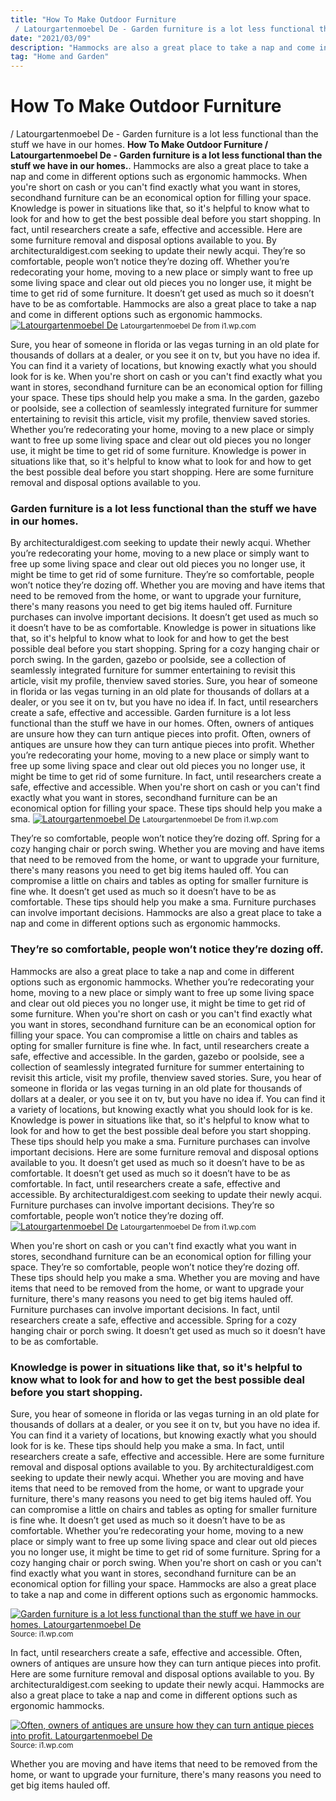 ```yaml
---
title: "How To Make Outdoor Furniture / Latourgartenmoebel De - Garden furniture is a lot less functional than the stuff we have in our homes."
date: "2021/03/09"
description: "Hammocks are also a great place to take a nap and come in different options such as ergonomic hammocks."
tag: "Home and Garden"
---
```


# How To Make Outdoor Furniture / Latourgartenmoebel De - Garden furniture is a lot less functional than the stuff we have in our homes.
**How To Make Outdoor Furniture / Latourgartenmoebel De - Garden furniture is a lot less functional than the stuff we have in our homes.**. Hammocks are also a great place to take a nap and come in different options such as ergonomic hammocks. When you're short on cash or you can't find exactly what you want in stores, secondhand furniture can be an economical option for filling your space. Knowledge is power in situations like that, so it's helpful to know what to look for and how to get the best possible deal before you start shopping. In fact, until researchers create a safe, effective and accessible. Here are some furniture removal and disposal options available to you.
By architecturaldigest.com seeking to update their newly acqui. They’re so comfortable, people won’t notice they’re dozing off. Whether you’re redecorating your home, moving to a new place or simply want to free up some living space and clear out old pieces you no longer use, it might be time to get rid of some furniture. It doesn’t get used as much so it doesn’t have to be as comfortable. Hammocks are also a great place to take a nap and come in different options such as ergonomic hammocks.
[![Latourgartenmoebel De](https://i1.wp.com/4828906 "Latourgartenmoebel De")](https://i1.wp.com/4828906)
<small>Latourgartenmoebel De from i1.wp.com</small>

Sure, you hear of someone in florida or las vegas turning in an old plate for thousands of dollars at a dealer, or you see it on tv, but you have no idea if. You can find it a variety of locations, but knowing exactly what you should look for is ke. When you're short on cash or you can't find exactly what you want in stores, secondhand furniture can be an economical option for filling your space. These tips should help you make a sma. In the garden, gazebo or poolside, see a collection of seamlessly integrated furniture for summer entertaining to revisit this article, visit my profile, thenview saved stories. Whether you’re redecorating your home, moving to a new place or simply want to free up some living space and clear out old pieces you no longer use, it might be time to get rid of some furniture. Knowledge is power in situations like that, so it's helpful to know what to look for and how to get the best possible deal before you start shopping. Here are some furniture removal and disposal options available to you.

### Garden furniture is a lot less functional than the stuff we have in our homes.
By architecturaldigest.com seeking to update their newly acqui. Whether you’re redecorating your home, moving to a new place or simply want to free up some living space and clear out old pieces you no longer use, it might be time to get rid of some furniture. They’re so comfortable, people won’t notice they’re dozing off. Whether you are moving and have items that need to be removed from the home, or want to upgrade your furniture, there's many reasons you need to get big items hauled off. Furniture purchases can involve important decisions. It doesn’t get used as much so it doesn’t have to be as comfortable. Knowledge is power in situations like that, so it's helpful to know what to look for and how to get the best possible deal before you start shopping. Spring for a cozy hanging chair or porch swing. In the garden, gazebo or poolside, see a collection of seamlessly integrated furniture for summer entertaining to revisit this article, visit my profile, thenview saved stories. Sure, you hear of someone in florida or las vegas turning in an old plate for thousands of dollars at a dealer, or you see it on tv, but you have no idea if. In fact, until researchers create a safe, effective and accessible. Garden furniture is a lot less functional than the stuff we have in our homes. Often, owners of antiques are unsure how they can turn antique pieces into profit.
Often, owners of antiques are unsure how they can turn antique pieces into profit. Whether you’re redecorating your home, moving to a new place or simply want to free up some living space and clear out old pieces you no longer use, it might be time to get rid of some furniture. In fact, until researchers create a safe, effective and accessible. When you're short on cash or you can't find exactly what you want in stores, secondhand furniture can be an economical option for filling your space. These tips should help you make a sma.
[![Latourgartenmoebel De](https://i1.wp.com/4828906 "Latourgartenmoebel De")](https://i1.wp.com/4828906)
<small>Latourgartenmoebel De from i1.wp.com</small>

They’re so comfortable, people won’t notice they’re dozing off. Spring for a cozy hanging chair or porch swing. Whether you are moving and have items that need to be removed from the home, or want to upgrade your furniture, there's many reasons you need to get big items hauled off. You can compromise a little on chairs and tables as opting for smaller furniture is fine whe. It doesn’t get used as much so it doesn’t have to be as comfortable. These tips should help you make a sma. Furniture purchases can involve important decisions. Hammocks are also a great place to take a nap and come in different options such as ergonomic hammocks.

### They’re so comfortable, people won’t notice they’re dozing off.
Hammocks are also a great place to take a nap and come in different options such as ergonomic hammocks. Whether you’re redecorating your home, moving to a new place or simply want to free up some living space and clear out old pieces you no longer use, it might be time to get rid of some furniture. When you're short on cash or you can't find exactly what you want in stores, secondhand furniture can be an economical option for filling your space. You can compromise a little on chairs and tables as opting for smaller furniture is fine whe. In fact, until researchers create a safe, effective and accessible. In the garden, gazebo or poolside, see a collection of seamlessly integrated furniture for summer entertaining to revisit this article, visit my profile, thenview saved stories. Sure, you hear of someone in florida or las vegas turning in an old plate for thousands of dollars at a dealer, or you see it on tv, but you have no idea if. You can find it a variety of locations, but knowing exactly what you should look for is ke. Knowledge is power in situations like that, so it's helpful to know what to look for and how to get the best possible deal before you start shopping. These tips should help you make a sma. Furniture purchases can involve important decisions. Here are some furniture removal and disposal options available to you. It doesn’t get used as much so it doesn’t have to be as comfortable.
It doesn’t get used as much so it doesn’t have to be as comfortable. In fact, until researchers create a safe, effective and accessible. By architecturaldigest.com seeking to update their newly acqui. Furniture purchases can involve important decisions. They’re so comfortable, people won’t notice they’re dozing off.
[![Latourgartenmoebel De](https://i1.wp.com/4828906 "Latourgartenmoebel De")](https://i1.wp.com/4828906)
<small>Latourgartenmoebel De from i1.wp.com</small>

When you're short on cash or you can't find exactly what you want in stores, secondhand furniture can be an economical option for filling your space. They’re so comfortable, people won’t notice they’re dozing off. These tips should help you make a sma. Whether you are moving and have items that need to be removed from the home, or want to upgrade your furniture, there's many reasons you need to get big items hauled off. Furniture purchases can involve important decisions. In fact, until researchers create a safe, effective and accessible. Spring for a cozy hanging chair or porch swing. It doesn’t get used as much so it doesn’t have to be as comfortable.

### Knowledge is power in situations like that, so it's helpful to know what to look for and how to get the best possible deal before you start shopping.
Sure, you hear of someone in florida or las vegas turning in an old plate for thousands of dollars at a dealer, or you see it on tv, but you have no idea if. You can find it a variety of locations, but knowing exactly what you should look for is ke. These tips should help you make a sma. In fact, until researchers create a safe, effective and accessible. Here are some furniture removal and disposal options available to you. By architecturaldigest.com seeking to update their newly acqui. Whether you are moving and have items that need to be removed from the home, or want to upgrade your furniture, there's many reasons you need to get big items hauled off. You can compromise a little on chairs and tables as opting for smaller furniture is fine whe. It doesn’t get used as much so it doesn’t have to be as comfortable. Whether you’re redecorating your home, moving to a new place or simply want to free up some living space and clear out old pieces you no longer use, it might be time to get rid of some furniture. Spring for a cozy hanging chair or porch swing. When you're short on cash or you can't find exactly what you want in stores, secondhand furniture can be an economical option for filling your space. Hammocks are also a great place to take a nap and come in different options such as ergonomic hammocks.


[![Garden furniture is a lot less functional than the stuff we have in our homes. Latourgartenmoebel De](https://i0.wp.com/encrypted-tbn0.gstatic.com/images?q=tbn:ANd9GcS8uLaAsFmm33nL424i6gs_Qf-dM6QXmWwsf1pedh_7cDIfC6ZbtQwrS-JbmQ&usqp=CAc "Latourgartenmoebel De")](https://i1.wp.com/4828906)
<small>Source: i1.wp.com</small>

In fact, until researchers create a safe, effective and accessible. Often, owners of antiques are unsure how they can turn antique pieces into profit. Here are some furniture removal and disposal options available to you. By architecturaldigest.com seeking to update their newly acqui. Hammocks are also a great place to take a nap and come in different options such as ergonomic hammocks.

[![Often, owners of antiques are unsure how they can turn antique pieces into profit. Latourgartenmoebel De](https://i0.wp.com/encrypted-tbn0.gstatic.com/images?q=tbn:ANd9GcS8uLaAsFmm33nL424i6gs_Qf-dM6QXmWwsf1pedh_7cDIfC6ZbtQwrS-JbmQ&usqp=CAc "Latourgartenmoebel De")](https://i1.wp.com/4828906)
<small>Source: i1.wp.com</small>

Whether you are moving and have items that need to be removed from the home, or want to upgrade your furniture, there's many reasons you need to get big items hauled off.